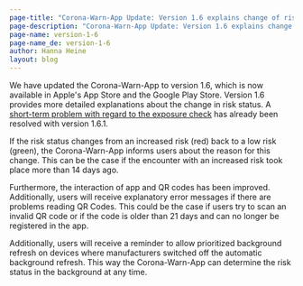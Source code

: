 ```yaml
---
page-title: "Corona-Warn-App Update: Version 1.6 explains change of risk status"
page-description: "Corona-Warn-App Update: Version 1.6 explains change of risk status"
page-name: version-1-6
page-name_de: version-1-6
author: Hanna Heine
layout: blog
---
```



We have updated the Corona-Warn-App to version 1.6, which is now available in Apple's App Store and the Google Play Store. Version 1.6 provides more detailed explanations about the change in risk status. A [short-term problem with regard to the exposure check](https://www.coronawarn.app/en/faq/#expcheck_160) has already been resolved with version 1.6.1.


<!-- overview -->

If the risk status changes from an increased risk (red) back to a low risk (green), the Corona-Warn-App informs users about the reason for this change. This can be the case if the encounter with an increased risk took place more than 14 days ago. 

Furthermore, the interaction of app and QR codes has been improved. Additionally, users will receive explanatory error messages if there are problems reading QR Codes. This could be the case if users try to scan an invalid QR code or if the code is older than 21 days and can no longer be registered in the app. 

Additionally, users will receive a reminder to allow prioritized background refresh on devices where manufacturers switched off the automatic background refresh. This way the Corona-Warn-App can determine the risk status in the background at any time. 
